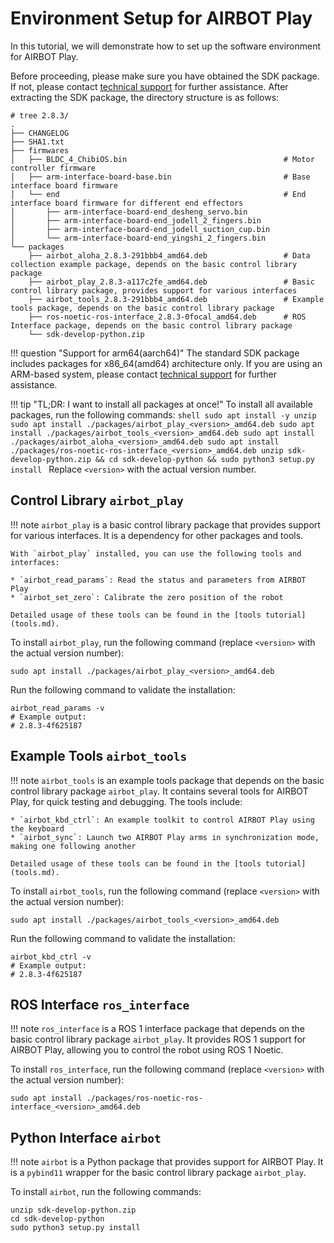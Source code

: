 # Environment Setup for AIRBOT Play

In this tutorial, we will demonstrate how to set up the software environment for AIRBOT Play.

Before proceeding, please make sure you have obtained the SDK package. If not, please contact [technical support](mailto:contact@discover-robotics.com) for further assistance. After extracting the SDK package, the directory structure is as follows:
```shell
# tree 2.8.3/
.
├── CHANGELOG
├── SHA1.txt
├── firmwares
│   ├── BLDC_4_ChibiOS.bin                                   # Motor controller firmware
│   ├── arm-interface-board-base.bin                         # Base interface board firmware 
│   └── end                                                  # End interface board firmware for different end effectors
│       ├── arm-interface-board-end_desheng_servo.bin
│       ├── arm-interface-board-end_jodell_2_fingers.bin
│       ├── arm-interface-board-end_jodell_suction_cup.bin
│       └── arm-interface-board-end_yingshi_2_fingers.bin
└── packages
    ├── airbot_aloha_2.8.3-291bbb4_amd64.deb                 # Data collection example package, depends on the basic control library package
    ├── airbot_play_2.8.3-a117c2fe_amd64.deb                 # Basic control library package, provides support for various interfaces
    ├── airbot_tools_2.8.3-291bbb4_amd64.deb                 # Example tools package, depends on the basic control library package
    ├── ros-noetic-ros-interface_2.8.3-0focal_amd64.deb      # ROS Interface package, depends on the basic control library package
    └── sdk-develop-python.zip
```

!!! question "Support for arm64(aarch64)"
	The standard SDK package includes packages for x86_64(amd64) architecture only. If you are using an ARM-based system, please contact [technical support](mailto:contact@discover-robotics.com) for further assistance.

!!! tip "TL;DR: I want to install all packages at once!"
	To install all available packages, run the following commands:
	```shell
	sudo apt install -y unzip
	sudo apt install ./packages/airbot_play_<version>_amd64.deb
	sudo apt install ./packages/airbot_tools_<version>_amd64.deb
	sudo apt install ./packages/airbot_aloha_<version>_amd64.deb
	sudo apt install ./packages/ros-noetic-ros-interface_<version>_amd64.deb
	unzip sdk-develop-python.zip && cd sdk-develop-python && sudo python3 setup.py install
	```
	Replace `<version>` with the actual version number.



## Control Library `airbot_play`

!!! note
	`airbot_play` is a basic control library package that provides support for various interfaces. It is a dependency for other packages and tools.

	With `airbot_play` installed, you can use the following tools and interfaces:

	* `airbot_read_params`: Read the status and parameters from AIRBOT Play
	* `airbot_set_zero`: Calibrate the zero position of the robot

	Detailed usage of these tools can be found in the [tools tutorial](tools.md).

To install `airbot_play`, run the following command (replace `<version>` with the actual version number):
```shell
sudo apt install ./packages/airbot_play_<version>_amd64.deb
```

Run the following command to validate the installation:
```shell
airbot_read_params -v
# Example output:
# 2.8.3-4f625187
```


## Example Tools `airbot_tools`

!!! note 
	`airbot_tools` is an example tools package that depends on the basic control library package `airbot_play`. It contains several tools for AIRBOT Play, for quick testing and debugging. The tools include:

	* `airbot_kbd_ctrl`: An example toolkit to control AIRBOT Play using the keyboard
	* `airbot_sync`: Launch two AIRBOT Play arms in synchronization mode, making one following another

	Detailed usage of these tools can be found in the [tools tutorial](tools.md).

To install `airbot_tools`, run the following command (replace `<version>` with the actual version number):
```shell
sudo apt install ./packages/airbot_tools_<version>_amd64.deb
```

Run the following command to validate the installation:
```shell
airbot_kbd_ctrl -v
# Example output:
# 2.8.3-4f625187
```

## ROS Interface `ros_interface`

!!! note
	`ros_interface` is a ROS 1 interface package that depends on the basic control library package `airbot_play`. It provides ROS 1 support for AIRBOT Play, allowing you to control the robot using ROS 1 Noetic.

To install `ros_interface`, run the following command (replace `<version>` with the actual version number):
```shell
sudo apt install ./packages/ros-noetic-ros-interface_<version>_amd64.deb
```

## Python Interface `airbot`

!!! note
	`airbot` is a Python package that provides support for AIRBOT Play. It is a `pybind11` wrapper for the basic control library package `airbot_play`.

To install `airbot`, run the following commands:
```shell
unzip sdk-develop-python.zip
cd sdk-develop-python
sudo python3 setup.py install
```
